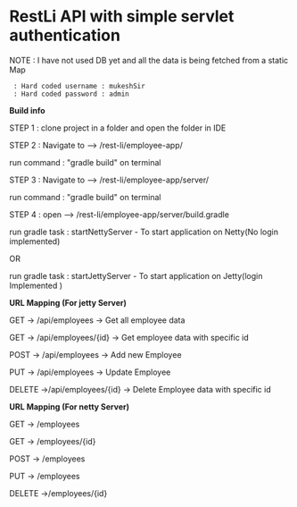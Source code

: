# RestLi API with simple servlet authentication

NOTE : I have not used DB yet and all the data is being fetched from a static Map

     : Hard coded username : mukeshSir
     : Hard coded password : admin



**Build info**

STEP 1 : clone project in a folder and open the folder in IDE

STEP 2 : Navigate to --> /rest-li/employee-app/

run command : "gradle build" on terminal

STEP 3 : Navigate to --> /rest-li/employee-app/server/

run command : "gradle build" on terminal

STEP 4 : open --> /rest-li/employee-app/server/build.gradle

run gradle task : startNettyServer - To start application on Netty(No login implemented)

OR

run gradle task : startJettyServer - To start application on Jetty(login Implemented )





**URL Mapping (For jetty Server)**

GET -> /api/employees -> Get all employee data

GET -> /api/employees/{id} -> Get employee data with specific id 

POST -> /api/employees -> Add new Employee

PUT -> /api/employees -> Update Employee

DELETE ->/api/employees/{id} -> Delete Employee data with specific id


**URL Mapping (For netty Server)**

GET -> /employees 

GET -> /employees/{id} 

POST -> /employees 

PUT -> /employees 

DELETE ->/employees/{id} 


